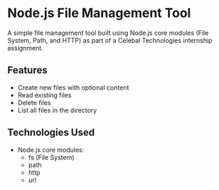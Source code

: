 # Node.js File Management Tool

A simple file management tool built using Node.js core modules (File System, Path, and HTTP) as part of a Celebal Technologies internship assignment.

## Features

- Create new files with optional content
- Read existing files
- Delete files
- List all files in the directory

## Technologies Used

- Node.js core modules:
  - fs (File System)
  - path
  - http
  - url